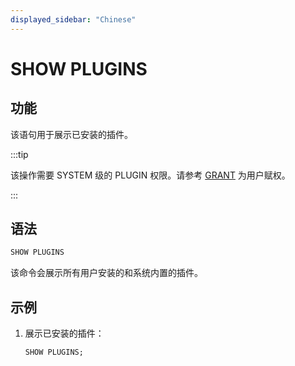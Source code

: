 ```yaml
---
displayed_sidebar: "Chinese"
---
```


# SHOW PLUGINS

## 功能

该语句用于展示已安装的插件。

:::tip

该操作需要 SYSTEM 级的 PLUGIN 权限。请参考 [GRANT](../account-management/GRANT.md) 为用户赋权。

:::

## 语法

```sql
SHOW PLUGINS
```

该命令会展示所有用户安装的和系统内置的插件。

## 示例

1. 展示已安装的插件：

    ```sql
    SHOW PLUGINS;
    ```
